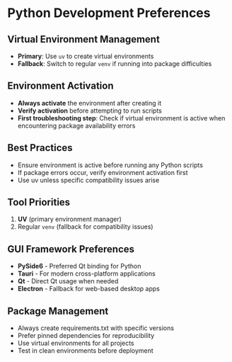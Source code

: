 # Python Development Preferences

## Virtual Environment Management
- **Primary**: Use `uv` to create virtual environments
- **Fallback**: Switch to regular `venv` if running into package difficulties

## Environment Activation
- **Always activate** the environment after creating it
- **Verify activation** before attempting to run scripts
- **First troubleshooting step**: Check if virtual environment is active when encountering package availability errors

## Best Practices
- Ensure environment is active before running any Python scripts
- If package errors occur, verify environment activation first
- Use uv unless specific compatibility issues arise

## Tool Priorities
1. **UV** (primary environment manager)
2. Regular `venv` (fallback for compatibility issues)

## GUI Framework Preferences
- **PySide6** - Preferred Qt binding for Python
- **Tauri** - For modern cross-platform applications
- **Qt** - Direct Qt usage when needed
- **Electron** - Fallback for web-based desktop apps

## Package Management
- Always create requirements.txt with specific versions
- Prefer pinned dependencies for reproducibility
- Use virtual environments for all projects
- Test in clean environments before deployment
